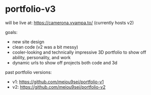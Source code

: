 # portfolio-v3

will be live at: https://camerona.vvampa.to/ (currently hosts v2)

goals:

- new site design
- clean code (v2 was a bit messy)
- cooler-looking and technically impressive 3D portfolio to show off ability, personality, and work
- dynamic urls to show off projects both code and 3d

past portfolio versions:

- v1: https://github.com/meiou9sei/portfolio-v1
- v2: https://github.com/meiou9sei/portfolio-v2
